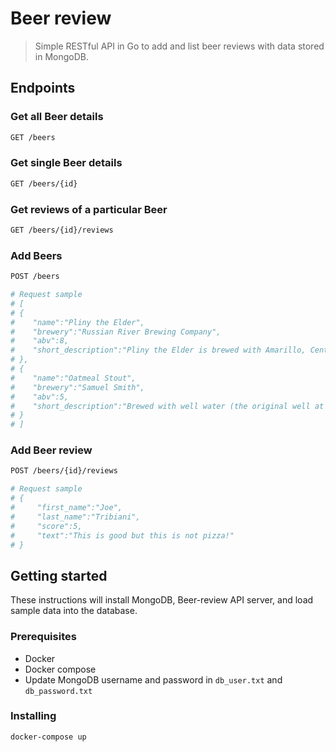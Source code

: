 # Beer review

> Simple RESTful API in Go to add and list beer reviews with data stored in MongoDB.

## Endpoints

### Get all Beer details
``` bash
GET /beers
```
### Get single Beer details
``` bash
GET /beers/{id}
```
### Get reviews of a particular Beer
``` bash
GET /beers/{id}/reviews
```

### Add Beers
``` bash
POST /beers

# Request sample
# [
# {
#    "name":"Pliny the Elder",
#    "brewery":"Russian River Brewing Company",
#    "abv":8,
#    "short_description":"Pliny the Elder is brewed with Amarillo, Centennial, CTZ, and Simcoe hops. It is well-balanced with malt, hops, and alcohol, slightly bitter with a fresh hop aroma of floral, citrus, and pine."
# },
# {
#    "name":"Oatmeal Stout",
#    "brewery":"Samuel Smith",
#    "abv":5,
#    "short_description":"Brewed with well water (the original well at the Old Brewery, sunk in 1758, is still in use, with the hard well water being drawn from 85 feet underground); fermented in ‘stone Yorkshire squares’ to create an almost opaque, wonderfully silky and smooth textured ale with a complex medium dry palate and bittersweet finish."
# }
# ]
```
### Add Beer review
``` bash
POST /beers/{id}/reviews

# Request sample
# {
#     "first_name":"Joe",
#     "last_name":"Tribiani",
#     "score":5,
#     "text":"This is good but this is not pizza!"
# }
```

## Getting started
These instructions will install MongoDB, Beer-review API server, and load sample data into the database.

### Prerequisites
* Docker
* Docker compose
* Update MongoDB username and password in `db_user.txt` and `db_password.txt`

### Installing
``` bash
docker-compose up
```
